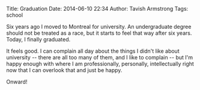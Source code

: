 Title: Graduation
Date: 2014-06-10 22:34
Author: Tavish Armstrong
Tags: school

Six years ago I moved to Montreal for university. An undergraduate degree should not be treated as a race, but it starts to feel that way after six years. Today, I finally graduated.

It feels good. I can complain all day about the things I didn't like about university -- there are all too many of them, and I like to complain -- but I'm happy enough with where I am professionally, personally, intellectually right now that I can overlook that and just be happy.

Onward!
